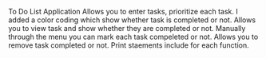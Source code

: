 To Do List Application
Allows you to enter tasks, prioritize each task.  I added a color coding which show whether task is completed
or not.
Allows you to view task and show whether they are completed or not.
Manually through the menu you can mark each task compeleted or not.
Allows you to remove task completed or not.
Print staements include for each function.
